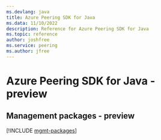 ```yaml
---
ms.devlang: java
title: Azure Peering SDK for Java
ms.data: 11/10/2022
description: Reference for Azure Peering SDK for Java
ms.topic: reference
author: joshfree
ms.service: peering
ms.author: jfree
---
```

# Azure Peering SDK for Java - preview

## Management packages - preview
[!INCLUDE [mgmt-packages](peering-mgmt-index.md)]